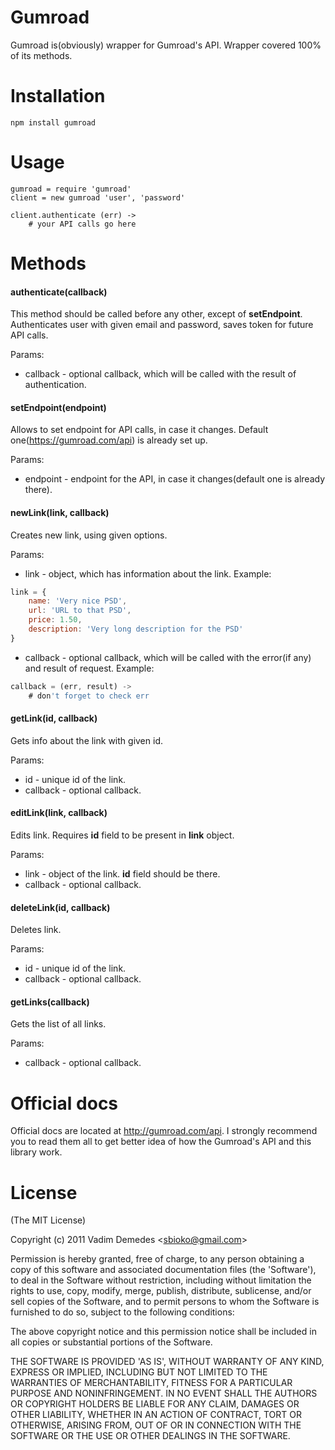 
# Gumroad

Gumroad is(obviously) wrapper for Gumroad's API. Wrapper covered 100% of its methods.

# Installation

```
npm install gumroad
```

# Usage

```coffee-script
gumroad = require 'gumroad'
client = new gumroad 'user', 'password'

client.authenticate (err) ->
	# your API calls go here
```

# Methods

#### authenticate(callback)

This method should be called before any other, except of **setEndpoint**. Authenticates user with given email and password, saves token for future API calls.

Params:

- callback - optional callback, which will be called with the result of authentication.

#### setEndpoint(endpoint)

Allows to set endpoint for API calls, in case it changes. Default one(https://gumroad.com/api) is already set up.

Params:

- endpoint - endpoint for the API, in case it changes(default one is already there).

#### newLink(link, callback)

Creates new link, using given options.

Params:

- link - object, which has information about the link. Example:


```javascript
link = {
	name: 'Very nice PSD',
	url: 'URL to that PSD',
	price: 1.50,
	description: 'Very long description for the PSD'
}
```

- callback - optional callback, which will be called with the error(if any) and result of request. Example:

```javascript
callback = (err, result) ->
	# don't forget to check err
```

#### getLink(id, callback)

Gets info about the link with given id.

Params:

- id - unique id of the link.
- callback - optional callback.

#### editLink(link, callback)

Edits link. Requires **id** field to be present in **link** object.

Params:

- link - object of the link. **id** field should be there.
- callback - optional callback.

#### deleteLink(id, callback)

Deletes link.

Params:

- id - unique id of the link.
- callback - optional callback.

#### getLinks(callback)

Gets the list of all links.

Params:

- callback - optional callback.

# Official docs

Official docs are located at http://gumroad.com/api. I strongly recommend you to read them all to get better idea of how the Gumroad's API and this library work.

# License 

(The MIT License)

Copyright (c) 2011 Vadim Demedes &lt;sbioko@gmail.com&gt;

Permission is hereby granted, free of charge, to any person obtaining
a copy of this software and associated documentation files (the
'Software'), to deal in the Software without restriction, including
without limitation the rights to use, copy, modify, merge, publish,
distribute, sublicense, and/or sell copies of the Software, and to
permit persons to whom the Software is furnished to do so, subject to
the following conditions:

The above copyright notice and this permission notice shall be
included in all copies or substantial portions of the Software.

THE SOFTWARE IS PROVIDED 'AS IS', WITHOUT WARRANTY OF ANY KIND,
EXPRESS OR IMPLIED, INCLUDING BUT NOT LIMITED TO THE WARRANTIES OF
MERCHANTABILITY, FITNESS FOR A PARTICULAR PURPOSE AND NONINFRINGEMENT.
IN NO EVENT SHALL THE AUTHORS OR COPYRIGHT HOLDERS BE LIABLE FOR ANY
CLAIM, DAMAGES OR OTHER LIABILITY, WHETHER IN AN ACTION OF CONTRACT,
TORT OR OTHERWISE, ARISING FROM, OUT OF OR IN CONNECTION WITH THE
SOFTWARE OR THE USE OR OTHER DEALINGS IN THE SOFTWARE.